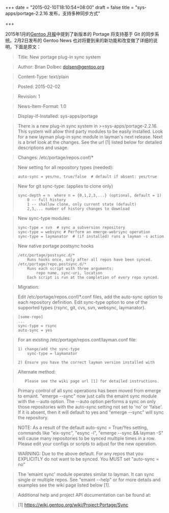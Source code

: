 +++
date = "2015-02-10T18:10:54+08:00"
draft = false
title = "sys-apps/portage-2.2.16 发布，支持多种同步方式"

+++

2015年1月的[Gentoo 月报](/article/gentoo-monthly-newsletter-2015-01/)中提到了新版本的 Portage 将支持基于 Git 的同步系统。2月2日发布的 Gentoo News 也对将要到来的新功能和改变做了详细的说明，下面是原文：

> Title: New portage plug-in sync system
 
> Author: Brian Dolbec <dolsen@gentoo.org>
 
> Content-Type: text/plain
 
> Posted: 2015-02-02
 
> Revision: 1
 
> News-Item-Format: 1.0

> Display-If-Installed: sys-apps/portage

> There is a new plug-in sync system in >=sys-apps/portage-2.2.16.
This system will allow third party modules to be easily installed.  Look
for a new layman plug-in sync module in layman's next release.  Next is
a brief look at the changes.  See the url [1] listed below for detailed
descriptions and usage.

> Changes:  /etc/portage/repos.conf/*
 
> New setting for all repository types (needed):
    
>     auto-sync = yes/no, true/false  # default if absent: yes/true

>    New for git sync-type: (applies to clone only)
>    
>     sync-depth = n  where n = {0,1,2,3,...} (optional, default = 1)
>         0 -- full history
>         1 -- shallow clone, only current state (default)
>         2,3,... number of history changes to download

>    New sync-type modules:
>    
>     sync-type = svn  # sync a subversion repository
>     sync-type = websync # Perform an emerge-webrsync operation
>     sync-type = laymanator  # (if installed) runs a layman -s action

>    New native portage postsync hooks
>    
>     /etc/portage/postsync.d/*
>         Runs hooks once, only after all repos have been synced.
>     /etc/portage/repo.postsync.d/*
>         Runs each script with three arguments:
>             repo name, sync-uri, location
>         Each script is run at the completion of every repo synced.

> Migration:

>    Edit /etc/portage/repos.conf/*.conf files, add the auto-sync option
    to each repository definition.  Edit sync-type option to one of the
    supported types {rsync, git, cvs, svn, websync, laymanator}.
    
>     [some-repo]
>     ...
>     sync-type = rsync
>     auto-sync = yes

>    For an existing /etc/portage/repos.conf/layman.conf file:
>    
>     1) change/add the sync-type
>         sync-type = laymanator
>         
>     2) Ensure you have the correct layman version installed with

>    Alternate method:
>    
>        Please see the wiki page url [1] for detailed instructions.

> Primary control of all sync operations has been moved from emerge to
emaint.  "emerge --sync" now just calls the emaint sync module with the
--auto option.  The --auto option performs a sync on only those
repositories with the auto-sync setting not set to 'no' or 'false'. If
it is absent, then it will default to yes and "emerge --sync" will sync
the repository.

> NOTE: As a result of the default auto-sync = True/Yes setting, commands
    like "eix-sync", "esync -l", "emerge --sync && layman -S" will cause
    many repositories to be synced multiple times in a row.  Please edit
    your configs or scripts to adjust for the new operation.

> WARNING:
>    Due to the above default. For any repos that you EXPLICITLY do not
    want to be synced. You MUST set "auto-sync = no"

> The 'emaint sync' module operates similar to layman.  It can sync
single or multiple repos.  See "emaint --help" or for more details and
examples see the wiki page listed below [1].

> Additional help and project API documentation can be found at:

> [1] https://wiki.gentoo.org/wiki/Project:Portage/Sync

